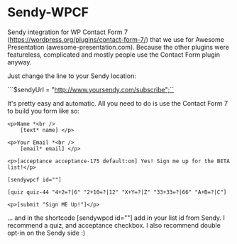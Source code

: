 Sendy-WPCF
==========

Sendy integration for WP Contact Form 7 (https://wordpress.org/plugins/contact-form-7/) that we use for Awesome Presentation (awesome-presentation.com). Because the other plugins were featureless, complicated and mostly people use the Contact Form plugin anyway.

Just change the line to your Sendy location:

```$sendyUrl = "http://www.yoursendy.com/subscribe";``

It's pretty easy and automatic. All you need to do is use the Contact Form 7 to build you form like so:

```
<p>Name *<br />
    [text* name] </p>

<p>Your Email *<br />
    [email* email] </p>

<p>[acceptance acceptance-175 default:on] Yes! Sign me up for the BETA list!</p>

[sendywpcf id=""]

[quiz quiz-44 "4+2=?|6" "2+10=?|12" "X+Y=?|Z" "33+33=?|66" "A+B=?|C"]

<p>[submit "Sign ME Up!"]</p>
```

... and in the shortcode [sendywpcd id=""] add in your list id from Sendy. I recommend a quiz, and acceptance checkbox. I also recommend double opt-in on the Sendy side :)
